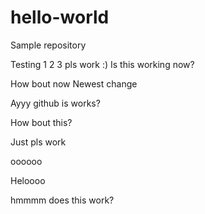# hello-world
Sample repository

Testing 1 2 3 pls work :)
Is this working now?

How bout now
Newest change

Ayyy github is works?

How bout this?

Just pls work 

oooooo

Heloooo

hmmmm does this work?
